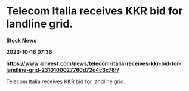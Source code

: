 # Telecom Italia receives KKR bid for landline grid.
**Stock News**

**2023-10-16 07:36**

**https://www.ainvest.com/news/telecom-italia-receives-kkr-bid-for-landline-grid-2310100027760d72c4c3c78f/**

Telecom Italia receives KKR bid for landline grid.